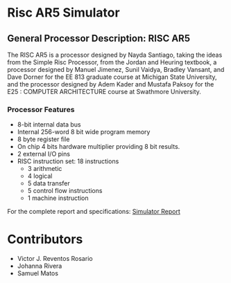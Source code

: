 Risc AR5 Simulator
==================

## General Processor Description: RISC AR5 
The RISC AR5 is a processor designed by Nayda Santiago, taking the ideas from the Simple Risc 
Processor, from the Jordan and Heuring textbook, a processor designed by Manuel Jimenez, Sunil 
Vaidya, Bradley Vansant, and Dave Dorner for the EE 813 graduate course at Michigan State 
University, and the processor designed by Adem Kader and Mustafa Paksoy for the E25 : 
COMPUTER ARCHITECTURE course at Swathmore University.

### Processor Features
* 8-bit internal data bus 
* Internal 256-word 8 bit wide program memory 
* 8 byte register file 
* On chip 4 bits hardware multiplier providing 8 bit results. 
* 2 external I/O pins 
* RISC instruction set: 18 instructions 
  * 3 arithmetic 
  * 4 logical 
  * 5 data transfer   
  * 5 control flow instructions
  * 1 machine instruction

For the complete report and specifications: [Simulator Report](RiscAR5Simulator/report.pdf)


# Contributors
* Victor J. Reventos Rosario
* Johanna Rivera
* Samuel Matos
